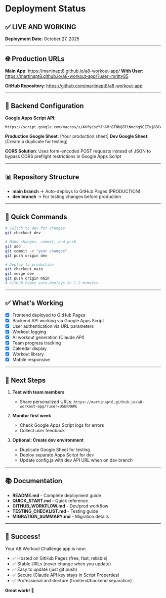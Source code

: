 # Deployment Status

## ✅ LIVE AND WORKING

**Deployment Date**: October 27, 2025

---

## 🌐 Production URLs

**Main App**: https://martinapt8.github.io/a8-workout-app/
**With User**: https://martinapt8.github.io/a8-workout-app/?user=mritty85

**GitHub Repository**: https://github.com/martinapt8/a8-workout-app

---

## 🔧 Backend Configuration

**Google Apps Script API**:
```
https://script.google.com/macros/s/AKfycbzYJhGMr8TNbQ8TtNmchg9CZTyj88C4YGG7JCwSqegoi9gLvDCQmgABuPMRT02vfAt6qg/exec
```

**Production Google Sheet**: [Your production sheet]
**Dev Google Sheet**: [Create a duplicate for testing]

**CORS Solution**: Uses form-encoded POST requests instead of JSON to bypass CORS preflight restrictions in Google Apps Script

---

## 📊 Repository Structure

- **main branch** → Auto-deploys to GitHub Pages (PRODUCTION)
- **dev branch** → For testing changes before production

---

## 🚀 Quick Commands

```bash
# Switch to dev for changes
git checkout dev

# Make changes, commit, and push
git add .
git commit -m "your changes"
git push origin dev

# Deploy to production
git checkout main
git merge dev
git push origin main
# GitHub Pages auto-deploys in 1-2 minutes
```

---

## ✅ What's Working

- [x] Frontend deployed to GitHub Pages
- [x] Backend API working via Google Apps Script
- [x] User authentication via URL parameters
- [x] Workout logging
- [x] AI workout generation (Claude API)
- [x] Team progress tracking
- [x] Calendar display
- [x] Workout library
- [x] Mobile responsive

---

## 📝 Next Steps

1. **Test with team members**
   - Share personalized URLs: `https://martinapt8.github.io/a8-workout-app/?user=USERNAME`

2. **Monitor first week**
   - Check Google Apps Script logs for errors
   - Collect user feedback

3. **Optional: Create dev environment**
   - Duplicate Google Sheet for testing
   - Deploy separate Apps Script for dev
   - Update config.js with dev API URL when on dev branch

---

## 📚 Documentation

- **README.md** - Complete deployment guide
- **QUICK_START.md** - Quick reference
- **GITHUB_WORKFLOW.md** - Dev/prod workflow
- **TESTING_CHECKLIST.md** - Testing guide
- **MIGRATION_SUMMARY.md** - Migration details

---

## 🎯 Success!

Your A8 Workout Challenge app is now:
- ✅ Hosted on GitHub Pages (free, fast, reliable)
- ✅ Stable URLs (never change when you update)
- ✅ Easy to update (just git push)
- ✅ Secure (Claude API key stays in Script Properties)
- ✅ Professional architecture (frontend/backend separation)

**Great work!** 🎉

